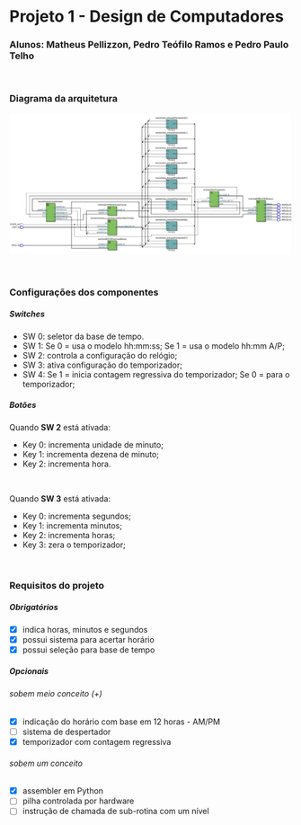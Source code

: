 # Projeto 1 - Design de Computadores
### Alunos: Matheus Pellizzon, Pedro Teófilo Ramos e Pedro Paulo Telho
<br />

### Diagrama da arquitetura 
<p align="center">
  <img src="top_level_rtl.jpg" width="1000" title="RTL viewer">
</p>
<br />

### Configurações dos componentes

##### Switches
<ul>
  <li>SW 0: seletor da base de tempo.</li>
  <li>SW 1: Se 0 = usa o modelo hh:mm:ss; Se 1 = usa o modelo hh:mm A/P;</li>
  <li>SW 2: controla a configuração do relógio;</li>
  <li>SW 3: ativa configuração do temporizador;</li>
  <li>SW 4: Se 1 = inicia contagem regressiva do temporizador; Se 0 = para o temporizador;</li>
</ul>

##### Botões
<p>Quando <b>SW 2</b> está ativada:</p>
<ul>
  <li>Key 0: incrementa unidade de minuto;</li>
  <li>Key 1: incrementa dezena de minuto;</li>
  <li>Key 2: incrementa hora.</li>
</ul>
<br />
<p>Quando <b>SW 3</b> está ativada:</p>
<ul>
  <li>Key 0: incrementa segundos;</li>
  <li>Key 1: incrementa minutos;</li>
  <li>Key 2: incrementa horas;</li>
  <li>Key 3: zera o temporizador;</li>
</ul>
<br />

### Requisitos do projeto
##### Obrigatórios
- [x] indica horas, minutos e segundos
- [x] possui sistema para acertar horário
- [x] possui seleção para base de tempo

##### Opcionais
###### sobem meio conceito (+)
- [x] indicação do horário com base em 12 horas - AM/PM
- [ ] sistema de despertador
- [x] temporizador com contagem regressiva

###### sobem um conceito
- [x] assembler em Python
- [ ] pilha controlada por hardware
- [ ] instrução de chamada de sub-rotina com um nível 
